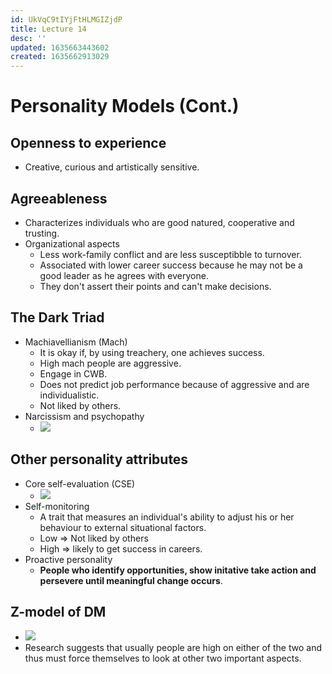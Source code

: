 ```yaml
---
id: UkVqC9tIYjFtHLMGIZjdP
title: Lecture 14
desc: ''
updated: 1635663443602
created: 1635662913029
---
```



# Personality Models (Cont.)

## Openness to experience
* Creative, curious and artistically sensitive.

## Agreeableness
* Characterizes individuals who are good natured, cooperative and trusting.
* Organizational aspects
    * Less work-family conflict and are less susceptibble to turnover.
    * Associated with lower career success because he may not be a good leader as he agrees with everyone. 
    * They don't assert their points and can't make decisions.

## The Dark Triad
* Machiavellianism (Mach)
    * It is okay if, by using treachery, one achieves success.
    * High mach people are aggressive.
    * Engage in CWB.
    * Does not predict job performance because of aggressive and are individualistic.
    * Not liked by others.
* Narcissism and psychopathy
    * ![](/assets/images/2021-10-31-12-25-45.png)

## Other personality attributes
* Core self-evaluation (CSE)
    * ![](/assets/images/2021-10-31-12-27-13.png)
* Self-monitoring
    * A trait that measures an individual's ability to adjust his or her behaviour to external situational factors.
    * Low => Not liked by others
    * High => likely to get success in careers.
* Proactive personality
    * **People who identify opportunities, show initative take action and persevere until meaningful change occurs**.

## Z-model of DM
* ![](/assets/images/2021-10-31-12-29-54.png)
* Research suggests that usually people are high on either of the two and thus must force themselves to look at other two important aspects.
